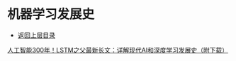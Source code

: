 # 机器学习发展史

* [返回上层目录](../perface.md)



[人工智能300年！LSTM之父最新长文：详解现代AI和深度学习发展史（附下载）](https://mp.weixin.qq.com/s/_lnyIzWDjzwkyBEjQ1gjtA)

